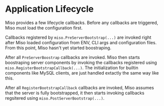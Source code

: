 # Application Lifecycle

Miso provides a few lifecycle callbacks. Before any callbacks are triggered, Miso must load the configuration first.

Callbacks registered by `miso.PreServerBootstrap(...)` are invoked right after Miso loaded configuration from ENV, CLI args and configuration files. From this point, Miso hasn't yet started boostraping.

After all `PreServerBoostrap` callbacks are invoked. Miso then starts boostraping server components by invoking the callbacks registered using `miso.RegisterBootstrapCallback(...)`. The initialization for builtin components like MySQL clients, are just handled extactly the same way like this.

After all `RegisterBootstrapCallback` callbacks are invoked, Miso assumes that the server is fully bootstrapped, it then starts invoking callbacks regsitered using `miso.PostServerBootstrap(...)`.